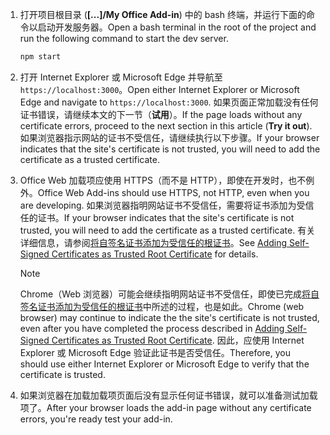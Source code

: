 1. <span data-ttu-id="68df8-101">打开项目根目录 (**[...]/My Office Add-in**) 中的 bash 终端，并运行下面的命令以启动开发服务器。</span><span class="sxs-lookup"><span data-stu-id="68df8-101">Open a bash terminal in the root of the project and run the following command to start the dev server.</span></span>

    ```bash
    npm start
    ```

2. <span data-ttu-id="68df8-102">打开 Internet Explorer 或 Microsoft Edge 并导航至 `https://localhost:3000`。</span><span class="sxs-lookup"><span data-stu-id="68df8-102">Open either Internet Explorer or Microsoft Edge and navigate to `https://localhost:3000`.</span></span> <span data-ttu-id="68df8-103">如果页面正常加载没有任何证书错误，请继续本文的下一节（**试用**）。</span><span class="sxs-lookup"><span data-stu-id="68df8-103">If the page loads without any certificate errors, proceed to the next section in this article (**Try it out**).</span></span> <span data-ttu-id="68df8-104">如果浏览器指示网站的证书不受信任，请继续执行以下步骤。</span><span class="sxs-lookup"><span data-stu-id="68df8-104">If your browser indicates that the site's certificate is not trusted, you will need to add the certificate as a trusted certificate.</span></span>

3. <span data-ttu-id="68df8-105">Office Web 加载项应使用 HTTPS（而不是 HTTP），即使在开发时，也不例外。</span><span class="sxs-lookup"><span data-stu-id="68df8-105">Office Web Add-ins should use HTTPS, not HTTP, even when you are developing.</span></span> <span data-ttu-id="68df8-106">如果浏览器指明网站证书不受信任，需要将证书添加为受信任的证书。</span><span class="sxs-lookup"><span data-stu-id="68df8-106">If your browser indicates that the site's certificate is not trusted, you will need to add the certificate as a trusted certificate.</span></span> <span data-ttu-id="68df8-107">有关详细信息，请参阅[将自签名证书添加为受信任的根证书](https://github.com/OfficeDev/generator-office/blob/master/src/docs/ssl.md)。</span><span class="sxs-lookup"><span data-stu-id="68df8-107">See [Adding Self-Signed Certificates as Trusted Root Certificate](https://github.com/OfficeDev/generator-office/blob/master/src/docs/ssl.md) for details.</span></span>

    > [!NOTE]
    > <span data-ttu-id="68df8-108">Chrome（Web 浏览器）可能会继续指明网站证书不受信任，即使已完成[将自签名证书添加为受信任的根证书](https://github.com/OfficeDev/generator-office/blob/master/src/docs/ssl.md)中所述的过程，也是如此。</span><span class="sxs-lookup"><span data-stu-id="68df8-108">Chrome (web browser) may continue to indicate the the site's certificate is not trusted, even after you have completed the process described in [Adding Self-Signed Certificates as Trusted Root Certificate](https://github.com/OfficeDev/generator-office/blob/master/src/docs/ssl.md).</span></span> <span data-ttu-id="68df8-109">因此，应使用 Internet Explorer 或 Microsoft Edge 验证此证书是否受信任。</span><span class="sxs-lookup"><span data-stu-id="68df8-109">Therefore, you should use either Internet Explorer or Microsoft Edge to verify that the certificate is trusted.</span></span> 

4. <span data-ttu-id="68df8-110">如果浏览器在加载加载项页面后没有显示任何证书错误，就可以准备测试加载项了。</span><span class="sxs-lookup"><span data-stu-id="68df8-110">After your browser loads the add-in page without any certificate errors, you're ready test your add-in.</span></span>

